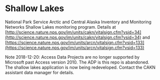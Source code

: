 # Shallow Lakes
National Park Service Arctic and Central Alaska Inventory and Monitoring Networks Shallow Lakes monitoring program.  Details at [http://science.nature.nps.gov/im/units/cakn/vitalsign.cfm?vsid=34](http://science.nature.nps.gov/im/units/cakn/vitalsign.cfm?vsid=34) and [https://science.nature.nps.gov/im/units/arcn/vitalsign.cfm?vsid=133](https://science.nature.nps.gov/im/units/arcn/vitalsign.cfm?vsid=133)

Note 2018-12-20: Access Data Projects are no longer supported by Microsoft past Access version 2010. The ADP is this repo is abandoned.  The shallow lakes application is now being redeveloped. Contact the CAKN assistant data manager for details.

